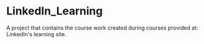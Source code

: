 # LinkedIn_Learning
A project that contains the course work created during courses provided at: LinkedIn's learning site.
